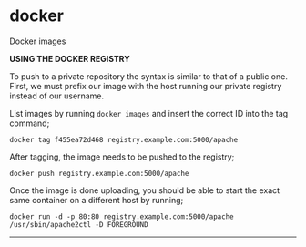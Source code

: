 # docker
Docker images

**USING THE DOCKER REGISTRY**

To push to a private repository the syntax is similar to that of a public one. First, we must prefix our image with the host running our private registry instead of our username. 

List images by running `docker images` and insert the correct ID into the tag command;

```
docker tag f455ea72d468 registry.example.com:5000/apache
```
After tagging, the image needs to be pushed to the registry;

```
docker push registry.example.com:5000/apache
```
Once the image is done uploading, you should be able to start the exact same container on a different host by running;

```
docker run -d -p 80:80 registry.example.com:5000/apache /usr/sbin/apache2ctl -D FOREGROUND
```
___
